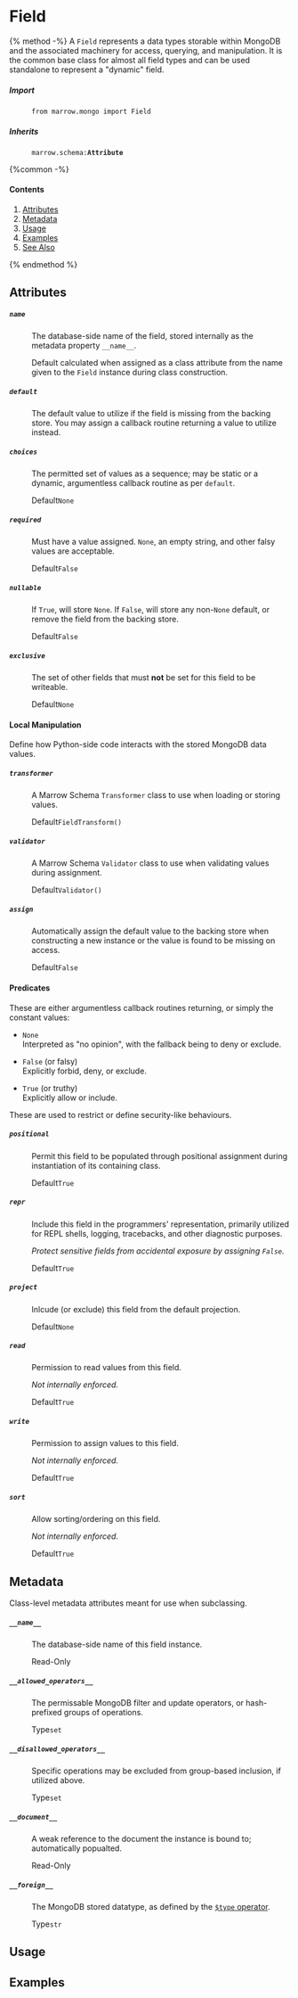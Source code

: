 # Field

{% method -%}
A `Field` represents a data types storable within MongoDB and the associated machinery for access, querying, and manipulation. It is the common base class for almost all field types and can be used standalone to represent a "dynamic" field.

<dl>
	<dt><h5>Import</h5></dt><dd><p><code>from marrow.mongo import Field</code></p></dd>
	<dt><h5>Inherits</h5></dt><dd><p><code>marrow.schema:<strong>Attribute</strong></code></p></dd>
</dl>

{%common -%}

#### Contents

1. [Attributes](#attributes)
2. [Metadata](#metadata)
2. [Usage](#usage)
3. [Examples](#examples)
4. [See Also](#see-also)

{% endmethod %}


## Attributes

<dl>
	<dt><h5><code>name</code></h5></dt><dd>
		<p>The database-side name of the field, stored internally as the metadata property <code>__name__</code>.</p>
		<p>Default calculated when assigned as a class attribute from the name given to the <code>Field</code> instance during class construction.</p>
	</dd><dt><h5><code>default</code></h5></dt><dd>
		<p>The default value to utilize if the field is missing from the backing store. You may assign a callback routine returning a value to utilize instead.</p>
	</dd><dt><h5><code>choices</code></h5></dt><dd>
		<p>The permitted set of values as a sequence; may be static or a dynamic, argumentless callback routine as per <code>default</code>.</p>
		<p><label>Default</label><code>None</code></p>
	</dd><dt><h5><code>required</code></h5></dt><dd>
		<p>Must have a value assigned. <code>None</code>, an empty string, and other falsy values are acceptable.</p>
		<p><label>Default</label><code>False</code></p>
	</dd><dt><h5><code>nullable</code></h5></dt><dd>
		<p>If <code>True</code>, will store <code>None</code>. If <code>False</code>, will store any non-<code>None</code> default, or remove the field from the backing store.</p>
		<p><label>Default</label><code>False</code></p>
	</dd><dt><h5><code>exclusive</code></h5></dt><dd>
		<p>The set of other fields that must <strong>not</strong> be set for this field to be writeable.</p>
		<p><label>Default</label><code>None</code></p>
	</dd>
</dl>


#### Local Manipulation

Define how Python-side code interacts with the stored MongoDB data values.

<dl>
	<dt><h5><code>transformer</code></h5></dt><dd>
		<p>A Marrow Schema <code>Transformer</code> class to use when loading or storing values.</p>
		<p><label>Default</label><code>FieldTransform()</code></p>
	</dd><dt><h5><code>validator</code></h5></dt><dd>
		<p>A Marrow Schema <code>Validator</code> class to use when validating values during assignment.</p>
		<p><label>Default</label><code>Validator()</code></p>
	</dd><dt><h5><code>assign</code></h5></dt><dd>
		<p>Automatically assign the default value to the backing store when constructing a new instance or the value is found to be missing on access.</p>
		<p><label>Default</label><code>False</code></p>
	</dd>
</dl>


#### Predicates

These are either argumentless callback routines returning, or simply the constant values:

* `None`  
  Interpreted as "no opinion", with the fallback being to deny or exclude.

* `False` (or falsy)  
  Explicitly forbid, deny, or exclude.

* `True` (or truthy)  
  Explicitly allow or include.

These are used to restrict or define security-like behaviours.

<dl>
	<dt><h5><code>positional</code></h5></dt><dd>
		<p>Permit this field to be populated through positional assignment during instantiation of its containing class.</p>
		<p><label>Default</label><code>True</code></p>
	</dd><dt><h5><code>repr</code></h5></dt><dd>
		<p>Include this field in the programmers' representation, primarily utilized for REPL shells, logging, tracebacks, and other diagnostic purposes.</p>
		<p><em>Protect sensitive fields from accidental exposure by assigning <code>False</code>.</em></p>
		<p><label>Default</label><code>True</code></p>
	</dd><dt><h5><code>project</code></h5></dt><dd>
		<p>Inlcude (or exclude) this field from the default projection.</p>
		<p><label>Default</label><code>None</code></p>
	</dd><dt><h5><code>read</code></h5></dt><dd>
		<p>Permission to read values from this field.</p>
		<p><em>Not internally enforced.</em></p>
		<p><label>Default</label><code>True</code></p>
	</dd><dt><h5><code>write</code></h5></dt><dd>
		<p>Permission to assign values to this field.</p>
		<p><em>Not internally enforced.</em></p>
		<p><label>Default</label><code>True</code></p>
	</dd><dt><h5><code>sort</code></h5></dt><dd>
		<p>Allow sorting/ordering on this field.</p>
		<p><em>Not internally enforced.</em></p>
		<p><label>Default</label><code>True</code></p>
	</dd>
</dl>


## Metadata

Class-level metadata attributes meant for use when subclassing.

<dl>
	<dt><h5><code>__name__</code></h5></dt><dd>
		<p>The database-side name of this field instance.</p>
		<p><label>Read-Only</label></p>
	</dd><dt><h5><code>__allowed_operators__</code></h5></dt><dd>
		<p>The permissable MongoDB filter and update operators, or hash-prefixed groups of operations.</p>
		<p><label>Type</label><code>set</code></p>
	</dd><dt><h5><code>__disallowed_operators__</code></h5></dt><dd>
		<p>Specific operations may be excluded from group-based inclusion, if utilized above.</p>
		<p><label>Type</label><code>set</code></p>
	</dd><dt><h5><code>__document__</code></h5></dt><dd>
		<p>A weak reference to the document the instance is bound to; automatically popualted.</p>
		<p><label>Read-Only</label></p>
	</dd><dt><h5><code>__foreign__</code></h5></dt><dd>
		<p>The MongoDB stored datatype, as defined by the <a href="https://docs.mongodb.com/manual/reference/operator/query/type/#available-types"><code>$type</code> operator</a>.</p>
		<p><label>Type</label><code>str</code></p>
	</dd>
</dl>


## Usage



## Examples


